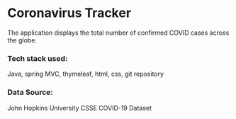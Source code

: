 # Coronavirus Tracker

The application displays the total number of confirmed COVID cases across the globe.

### Tech stack used:
Java, spring MVC, thymeleaf, html, css, git repository

### Data Source: 
John Hopkins University CSSE COVID-19 Dataset


